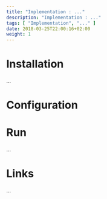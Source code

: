 ```yaml
---
title: "Implementation : ..."
description: "Implementation : ..."
tags: [ "Implementation", "..." ]
date: 2018-03-25T22:00:16+02:00
weight: 1
---
```

# Installation

...

# Configuration

# Run

...

# Links

...